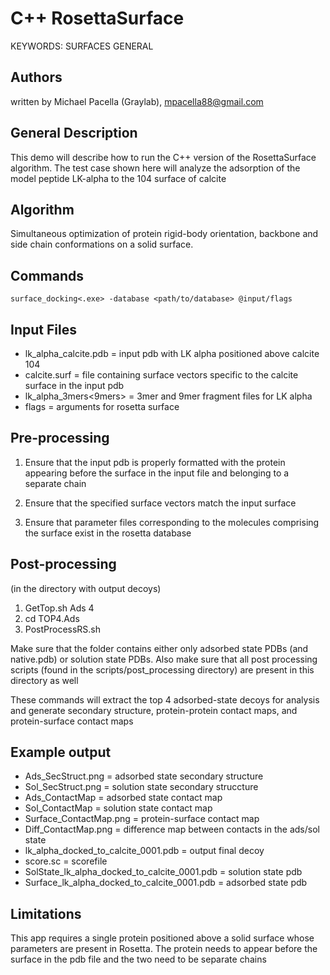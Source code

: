 # C++ RosettaSurface
KEYWORDS: SURFACES GENERAL
## Authors
written by Michael Pacella (Graylab), mpacella88@gmail.com

## General Description
This demo will describe how to run the C++ version of the RosettaSurface 
algorithm.  The test case shown here will analyze the adsorption of the 
model peptide LK-alpha to the 104 surface of calcite

## Algorithm
Simultaneous optimization of protein rigid-body orientation, backbone and 
side chain conformations on a solid surface.  

## Commands
```
surface_docking<.exe> -database <path/to/database> @input/flags
```

## Input Files
- lk_alpha_calcite.pdb = input pdb with LK alpha positioned above calcite 104
- calcite.surf = file containing surface vectors specific to the calcite surface in the input pdb
- lk_alpha_3mers<9mers> = 3mer and 9mer fragment files for LK alpha
- flags = arguments for rosetta surface

## Pre-processing
1. Ensure that the input pdb is properly formatted with the protein appearing before the surface in 
the input file and belonging to a separate chain

2.  Ensure that the specified surface vectors match the input surface

3.  Ensure that parameter files corresponding to the molecules comprising the surface exist in 
the rosetta database

## Post-processing
(in the directory with output decoys)

1. GetTop.sh Ads 4
2. cd TOP4.Ads
3. PostProcessRS.sh
    
Make sure that the folder contains either only adsorbed state PDBs (and native.pdb) or solution state PDBs. 
Also make sure that all post processing scripts (found in the scripts/post_processing directory)
are present in this directory as well 

These commands will extract the top 4 adsorbed-state decoys for analysis and generate
secondary structure, protein-protein contact maps, and protein-surface contact maps

## Example output
- Ads_SecStruct.png = adsorbed state secondary structure
- Sol_SecStruct.png = solution state secondary struccture
- Ads_ContactMap = adsorbed state contact map
- Sol_ContactMap = solution state contact map
- Surface_ContactMap.png = protein-surface contact map
- Diff_ContactMap.png = difference map between contacts in the ads/sol state
- lk_alpha_docked_to_calcite_0001.pdb = output final decoy
- score.sc = scorefile
- SolState_lk_alpha_docked_to_calcite_0001.pdb = solution state pdb
- Surface_lk_alpha_docked_to_calcite_0001.pdb = adsorbed state pdb

## Limitations
This app requires a single protein positioned above a solid surface whose parameters are 
present in Rosetta.  The protein needs to appear before the surface in the pdb file
and the two need to be separate chains

